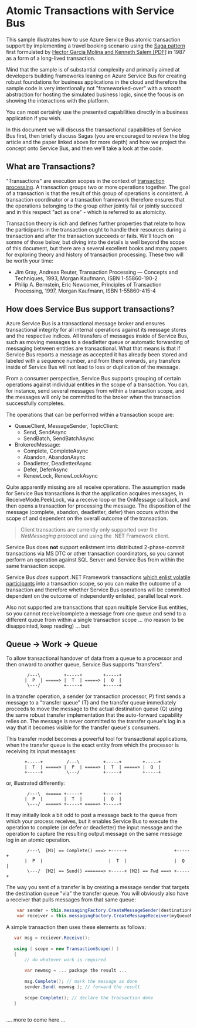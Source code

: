 # Atomic Transactions with Service Bus

This sample illustrates how to use Azure Service Bus atomic transaction support by implementing a 
travel booking scenario using the [Saga pattern](http://kellabyte.com/2012/05/30/clarifying-the-saga-pattern/)
first formulated by [Hector Garcia Molina and Kenneth Salem [PDF]](http://www.cs.cornell.edu/andru/cs711/2002fa/reading/sagas.pdf) 
in 1987 as a form of a long-lived transaction.     

Mind that the sample is of substantial complexity and primarily aimed at developers building frameworks leaning 
on Azure Service Bus for creating robust foundations for business applications in the cloud and therefore the sample 
code is very intentionally not "frameworked-over" with a smooth abstraction for hosting the simulated business logic,
since the focus is on showing the interactions with the platform. 

You can most certainly use the presented capabilities directly in a business application if you wish.

In this document we will discuss the transactional capabilities of Service Bus first, then briefly discuss Sagas (you 
are encouraged to review the blog article and the paper linked above for more depth) and how we project the concept
onto Service Bus, and then we'll take a look at the code.  

## What are Transactions?

"Transactions" are execution scopes in the context of [transaction processing](https://en.wikipedia.org/wiki/Transaction_processing).
A transaction groups two or more operations together. The goal of a transaction is that the result of this group of operations 
is consistent. A transaction coordinator or a transaction framework therefore ensures that the operations belonging to the group 
either jointly fail or jointly succeed and in this respect "act as one" - which is referred to as atomicity. 

Transaction theory is rich and defines further properties that relate to how the participants in the transaction ought to handle 
their resources during a transaction and after the transaction succeeds or fails. We'll touch on somne of those below, but diving 
into the details is well beyond the scope of this document, but there are a several excellent books and many papers for exploring 
theory and history of transaction processing. These two will be worth your time:

* Jim Gray, Andreas Reuter, Transaction Processing — Concepts and Techniques, 1993, Morgan Kaufmann, ISBN 1-55860-190-2
* Philip A. Bernstein, Eric Newcomer, Principles of Transaction Processing, 1997, Morgan Kaufmann, ISBN 1-55860-415-4
  
## How does Service Bus support transactions?

Azure Service Bus is a transactional message broker and ensures transactional integrity for all internal operations 
against its message stores and the respective indices. All transfers of messages inside of Service Bus, such as moving 
messages to a deadletter queue or automatic forwarding of messaging between entities are transactional. What that means is 
that if Service Bus reports a message as accepted it has already been stored and labeled with a sequence number, and from 
there onwards, any transfers inside of Service Bus will not lead to loss or duplication of the message. 

From a consumer perspective, Service Bus supports grouping of certain operations against individual entities in the scope 
of a transaction. You can, for instance, send several messages from within a transaction scope, and the messages will only 
be committed to the broker when the transaction successfully completes.

The operations that can be performed within a transaction scope are:
* QueueClient, MessageSender, TopicClient: 
    * Send, SendAsync
    * SendBatch, SendBatchAsync
* BrokeredMessage:  
    * Complete, CompleteAsync
    * Abandon, AbandonAsync
    * Deadletter, DeadletterAsync
    * Defer, DeferAsync
    * RenewLock, RenewLockAsync
    
Quite apparently missing are all receive operations. The assumption made for Service Bus transactions is that the application
acquires messages, in ReceiveMode.PeekLock, via a receive loop or the OnMessage callback, and then opens a transaction 
for processing the message. The disposition of the message (complete, abandon, deadletter, defer) then occurs within the 
scope of and dependent on the overall outcome of the transaction.

> Client transactions are currently only supported over the *NetMessaging* protocol and using the .NET Framework client.  

Service Bus does **not** support enlistment into distributed 2-phase-commit transactions via MS DTC or other transaction 
coordinators, so you cannot perform an operation against SQL Server and Service Bus from within the same transaction scope.

Service Bus *does* support .NET Framework transactions [which enlist volatile participants](https://msdn.microsoft.com/en-us/library/ms172153(v=vs.85).aspx) 
into a transaction scope, so you can make the outcome of a transaction and therefore whether Service Bus operations 
will be committed dependent on the outcome of independently enlisted, parallel local work.

Also not supported are transactions that span multiple Service Bus entities, so you cannot receive/complete a 
message from one queue and send to a different queue from within a single transaction scope ... (no reason to be  
disappointed, keep reading) ... but:

## Queue -> Work -> Queue

To allow transactional handover of data from a queue to a processor and then onward to another queue, Service Bus supports 
"transfers". 
```
        /---\         +-----+        +-----+
       |  P  | =====> |  T  | =====> |  Q  |
        \---/         +-----+        +-----+
``` 

In a transfer operation, a sender (or transaction processor, P) first sends a message to a "transfer queue" (T) and the 
transfer queue immediately proceeds to move the message to the actual destination queue (Q) using the same robust transfer 
implementation that the auto-forward capability relies on. The message is never committed to the transfer queue's log in 
a way that it becomes visible for the transfer queue's consumers.

This transfer model becomes a powerful tool for transactional applications, when the transfer queue is the exact entity 
from which the processor is receiving its input messages:  

```
       +-----+         /---\         +-----+        +-----+
       |  T  | =====> |  P  | =====> |  T  | =====> |  Q  |
       +-----+         \---/         +-----+        +-----+
```
   
or, illustrated differently:

```
        /---\  <===== +-----+        +-----+
       |  P  |        |  T  |        |  Q  |
        \---/  =====> +-----+ =====> +-----+
```

It may initially look a bit odd to post a message back to the queue from which your process receives, but it enables 
Service Bus to execute the operation to complete (or defer or deadletter) the input message and the operation to 
capture the resulting output message on the same message log in an atomic operation.

```
        /---\  [M1] == Complete() ===> +-----+                  +-----+
       |  P  |                         |  T  |                  |  Q  |
        \---/  [M2] == Send() =======> +-----+ [M2] == Fwd ===> +-----+
```

The way you sent of a transfer is by creating a message sender that targets the destination queue "via" the 
transfer queue. You will obviously also have a receiver that pulls messages from that same queue:  

```C#
    var sender = this.messagingFactory.CreateMessageSender(destinationQueue, myQueueName);
    var receiver = this.messagingFactory.CreateMessageReceiver(myQueueName);
```   

A simple transaction then uses these elements as follows:

```C#
   var msg = reciever.Receive();
   
   using ( scope = new TransactionScope() )
   {
       // do whatever work is required 
       
       var newmsg = ... package the result ... 
        
       msg.Complete(); // mark the message as done
       sender.Send( newmsg ); // forward the result
       
       scope.Complete(); // declare the transaction done
   } 
   
```



.... more to come here ...